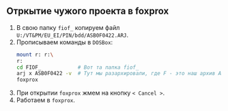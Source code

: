 ## Отркытие чужого проекта в foxprox

1. В свою папку `fiof_` копируем файл `U:/VT&PM/EU_EI/PIN/bdd/ASB0F0422.ARJ`.
1. Прописываем команды в `DOSBox`:
    ```bash
    mount r: r:\
    r:
    cd FIOF_            # Вот та папка fiof_
    arj x ASB0F0422 -v  # Тут мы разархировали, где F - это наш архив ASB0F0422.ARJ, arj - это ARJ.EXE. 
    foxprox
    ```
1. При открытии `foxprox` жмем на кнопку `< Cancel >`.
1. Работаем в `foxprox`.
